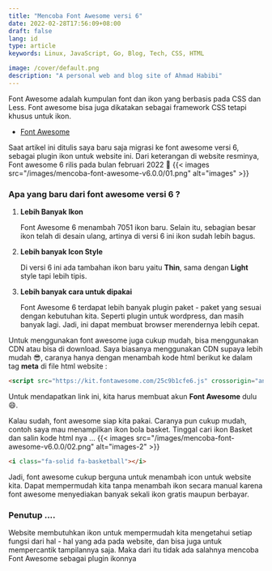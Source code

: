 ```yaml
---
title: "Mencoba Font Awesome versi 6"
date: 2022-02-28T17:56:09+08:00
draft: false
lang: id
type: article
keywords: Linux, JavaScript, Go, Blog, Tech, CSS, HTML

image: /cover/default.png
description: "A personal web and blog site of Ahmad Habibi"
---
```


Font Awesome adalah kumpulan font dan ikon yang berbasis pada CSS dan Less. Font awesome bisa juga dikatakan sebagai framework CSS tetapi khusus untuk ikon.

* [Font Awesome](https://fontawesome.com "Font Awesome")

Saat artikel ini ditulis saya baru saja migrasi ke font awesome versi 6, sebagai plugin ikon untuk website ini. Dari keterangan di website resminya, Font awesome 6 rilis pada bulan februari 2022 📅
{{< images src="/images/mencoba-font-awesome-v6.0.0/01.png" alt="images" >}}

### **Apa yang baru dari font awesome versi 6 ?**

1. **Lebih Banyak Ikon**

	Font Awesome 6 menambah 7051 ikon baru. Selain itu, sebagian besar ikon telah di desain ulang, artinya di versi 6 ini ikon sudah lebih bagus.

2. **Lebih banyak Icon Style**

	Di versi 6 ini ada tambahan ikon baru yaitu **Thin**, sama dengan **Light** style tapi lebih tipis.

3. **Lebih banyak cara untuk dipakai**

	Font Awesome 6 terdapat lebih banyak plugin paket - paket yang sesuai dengan kebutuhan kita. Seperti plugin untuk wordpress, dan masih banyak lagi. Jadi, ini dapat membuat browser merendernya lebih cepat.

Untuk menggunakan font awesome juga cukup mudah, bisa menggunakan CDN atau bisa di download. Saya biasanya menggunakan CDN supaya lebih mudah 😎, caranya hanya dengan menambah kode html berikut ke dalam tag **meta** di file html website :
```html
<script src="https://kit.fontawesome.com/25c9b1cfe6.js" crossorigin="anonymous"></script>
```
Untuk mendapatkan link ini, kita harus membuat akun **Font Awesome** dulu 😄.

Kalau sudah, font awesome siap kita pakai. Caranya pun cukup mudah, contoh saya mau menampilkan ikon bola basket. Tinggal cari ikon Basket dan salin kode html nya ...
{{< images src="/images/mencoba-font-awesome-v6.0.0/02.png" alt="images-2" >}}
```html
<i class="fa-solid fa-basketball"></i>
```

Jadi, font awesome cukup berguna untuk menambah icon untuk website kita. Dapat mempermudah kita tanpa menambah ikon secara manual karena font awesome menyediakan banyak sekali ikon gratis maupun berbayar.

### **Penutup ....**
Website membutuhkan ikon untuk mempermudah kita mengetahui setiap fungsi dari hal - hal yang ada pada website, dan bisa juga untuk mempercantik tampilannya saja. Maka dari itu tidak ada salahnya mencoba Font Awesome sebagai plugin ikonnya